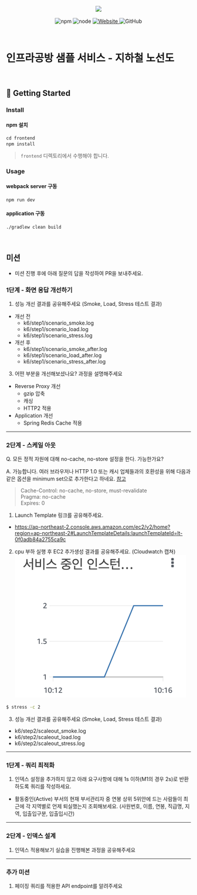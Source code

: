 <p align="center">
    <img width="200px;" src="https://raw.githubusercontent.com/woowacourse/atdd-subway-admin-frontend/master/images/main_logo.png"/>
</p>
<p align="center">
  <img alt="npm" src="https://img.shields.io/badge/npm-%3E%3D%205.5.0-blue">
  <img alt="node" src="https://img.shields.io/badge/node-%3E%3D%209.3.0-blue">
  <a href="https://edu.nextstep.camp/c/R89PYi5H" alt="nextstep atdd">
    <img alt="Website" src="https://img.shields.io/website?url=https%3A%2F%2Fedu.nextstep.camp%2Fc%2FR89PYi5H">
  </a>
  <img alt="GitHub" src="https://img.shields.io/github/license/next-step/atdd-subway-service">
</p>

<br>

# 인프라공방 샘플 서비스 - 지하철 노선도

<br>

## 🚀 Getting Started

### Install
#### npm 설치
```
cd frontend
npm install
```
> `frontend` 디렉토리에서 수행해야 합니다.

### Usage
#### webpack server 구동
```
npm run dev
```
#### application 구동
```
./gradlew clean build
```
<br>

## 미션

* 미션 진행 후에 아래 질문의 답을 작성하여 PR을 보내주세요.


### 1단계 - 화면 응답 개선하기
1. 성능 개선 결과를 공유해주세요 (Smoke, Load, Stress 테스트 결과)
- 개선 전
  - k6/step1/scenario_smoke.log
  - k6/step1/scenario_load.log
  - k6/step1/scenario_stress.log
- 개선 후
  - k6/step1/scenario_smoke_after.log
  - k6/step1/scenario_load_after.log
  - k6/step1/scenario_stress_after.log

3. 어떤 부분을 개선해보셨나요? 과정을 설명해주세요
- Reverse Proxy 개선
  - gzip 압축
  - 캐싱
  - HTTP2 적용
- Application 개선
  - Spring Redis Cache 적용

---

### 2단계 - 스케일 아웃

Q. 모든 정적 자원에 대해 no-cache, no-store 설정을 한다. 가능한가요?  

A. 가능합니다. 여러 브라우저나 HTTP 1.0 또는 캐시 업체들과의 호환성을 위해 다음과 같은 옵션을 minimum set으로 추가한다고 하네요.
[참고](https://stackoverflow.com/questions/49547/how-do-we-control-web-page-caching-across-all-browsers)

> Cache-Control: no-cache, no-store, must-revalidate  
> Pragma: no-cache  
> Expires: 0

1. Launch Template 링크를 공유해주세요.
- https://ap-northeast-2.console.aws.amazon.com/ec2/v2/home?region=ap-northeast-2#LaunchTemplateDetails:launchTemplateId=lt-0f0adb84a2755ca9c

2. cpu 부하 실행 후 EC2 추가생성 결과를 공유해주세요. (Cloudwatch 캡쳐)
![인스턴스_변화](인스턴스_변화.png)
```sh
$ stress -c 2
```

3. 성능 개선 결과를 공유해주세요 (Smoke, Load, Stress 테스트 결과)
- k6/step2/scaleout_smoke.log
- k6/step2/scaleout_load.log
- k6/step2/scaleout_stress.log

---

### 1단계 - 쿼리 최적화

1. 인덱스 설정을 추가하지 않고 아래 요구사항에 대해 1s 이하(M1의 경우 2s)로 반환하도록 쿼리를 작성하세요.

- 활동중인(Active) 부서의 현재 부서관리자 중 연봉 상위 5위안에 드는 사람들이 최근에 각 지역별로 언제 퇴실했는지 조회해보세요. (사원번호, 이름, 연봉, 직급명, 지역, 입출입구분, 입출입시간)

---

### 2단계 - 인덱스 설계

1. 인덱스 적용해보기 실습을 진행해본 과정을 공유해주세요

---

### 추가 미션

1. 페이징 쿼리를 적용한 API endpoint를 알려주세요
